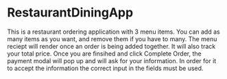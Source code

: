 # RestaurantDiningApp

This is a restaurant ordering application with 3 menu items. You can add as many items as you want, and remove them if you have to many. The menu reciept will render once an order is being added together. It will also track your total price. Once you are finsihed and click Complete Order, the payment modal will pop up and will ask for your information. In order for it to accept the information the correct input in the fields must be used. 